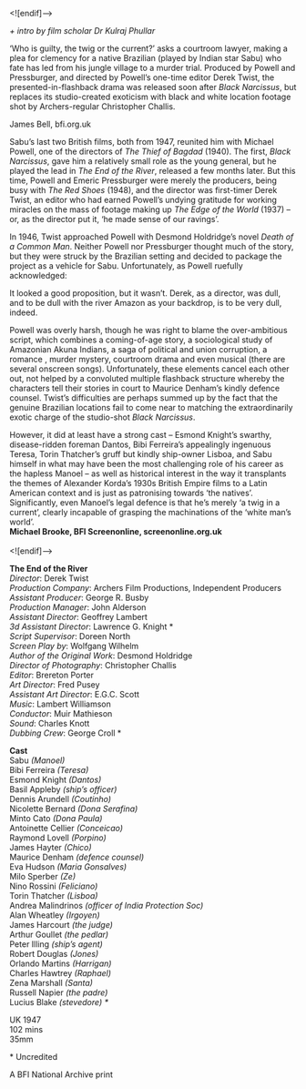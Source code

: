
<![endif]-->

_+ intro by film scholar Dr Kulraj Phullar_

‘Who is guilty, the twig or the current?’ asks a courtroom lawyer, making a plea for clemency for a native Brazilian (played by Indian star Sabu) who fate has led from his jungle village to a murder trial. Produced by Powell and Pressburger, and directed by Powell’s one-time editor Derek Twist, the presented-in-flashback drama was released soon after _Black Narcissus_, but replaces its studio-created exoticism with black and white location footage shot by Archers-regular Christopher Challis.

James Bell, bfi.org.uk

Sabu’s last two British films, both from 1947, reunited him with Michael Powell, one of the directors of _The Thief of Bagdad_ (1940). The first, _Black Narcissus_, gave him a relatively small role as the young general, but he played the lead in _The End of the River_, released a few months later. But this time, Powell and Emeric Pressburger were merely the producers, being busy with _The Red Shoes_ (1948), and the director was first-timer Derek Twist, an editor who had earned Powell’s undying gratitude for working miracles on the mass of footage making up _The Edge of the World_ (1937) – or, as the director put it, ‘he made sense of our ravings’.

In 1946, Twist approached Powell with Desmond Holdridge’s novel _Death of a Common Man_. Neither Powell nor Pressburger thought much of the story, but they were struck by the Brazilian setting and decided to package the project as a vehicle for Sabu. Unfortunately, as Powell ruefully acknowledged:

It looked a good proposition, but it wasn’t. Derek, as a director, was dull, and to be dull with the river Amazon as your backdrop, is to be very dull, indeed.

Powell was overly harsh, though he was right to blame the over-ambitious script, which combines a coming-of-age story, a sociological study of Amazonian Akuna Indians, a saga of political and union corruption, a romance , murder mystery, courtroom drama and even musical (there are several onscreen songs). Unfortunately, these elements cancel each other out, not helped by a convoluted multiple flashback structure whereby the characters tell their stories in court to Maurice Denham’s kindly defence counsel. Twist’s difficulties are perhaps summed up by the fact that the genuine Brazilian locations fail to come near to matching the extraordinarily exotic charge of the studio-shot _Black Narcissus_.

However, it did at least have a strong cast – Esmond Knight’s swarthy, disease-ridden foreman Dantos, Bibi Ferreira’s appealingly ingenuous Teresa, Torin Thatcher’s gruff but kindly ship-owner Lisboa, and Sabu himself in what may have been the most challenging role of his career as the hapless Manoel – as well as historical interest in the way it transplants the themes of Alexander Korda’s 1930s British Empire films to a Latin American context and is just as patronising towards ‘the natives’. Significantly, even Manoel’s legal defence is that he’s merely ‘a twig in a current’, clearly incapable of grasping the machinations of the ‘white man’s world’.  
**Michael Brooke, BFI Screenonline, screenonline.org.uk**  
<br>
<![endif]-->

**The End of the River**  
_Director_: Derek Twist  
_Production Company_: Archers Film Productions, Independent Producers  
_Assistant Producer_: George R. Busby  
_Production Manager_: John Alderson  
_Assistant Director_: Geoffrey Lambert  
_3d Assistant Director_: Lawrence G. Knight *  
_Script Supervisor_: Doreen North  
_Screen Play by_: Wolfgang Wilhelm  
_Author of the Original Work_: Desmond Holdridge  
_Director of Photography_: Christopher Challis  
_Editor_: Brereton Porter  
_Art Director_: Fred Pusey  
_Assistant Art Director_: E.G.C. Scott  
_Music_: Lambert Williamson  
_Conductor_: Muir Mathieson  
_Sound_: Charles Knott  
_Dubbing Crew_: George Croll *

**Cast**  
Sabu _(Manoel)_  
Bibi Ferreira _(Teresa)_  
Esmond Knight _(Dantos)_  
Basil Appleby _(ship’s officer)_  
Dennis Arundell _(Coutinho)_  
Nicolette Bernard _(Dona Serafina)_  
Minto Cato _(Dona Paula)_  
Antoinette Cellier _(Conceicao)_  
Raymond Lovell _(Porpino)_  
James Hayter _(Chico)_  
Maurice Denham _(defence counsel)_  
Eva Hudson _(Maria Gonsalves)_  
Milo Sperber _(Ze)_  
Nino Rossini _(Feliciano)_  
Torin Thatcher _(Lisboa)_  
Andrea Malindrinos _(officer of India Protection Soc)_  
Alan Wheatley _(Irgoyen)_  
James Harcourt _(the judge)_  
Arthur Goullet _(the pedlar)_  
Peter Illing _(ship’s agent)_  
Robert Douglas _(Jones)_  
Orlando Martins _(Harrigan)_  
Charles Hawtrey _(Raphael)_  
Zena Marshall _(Santa)_  
Russell Napier _(the padre)_  
Lucius Blake _(stevedore) *_  

UK 1947  
102 mins  
35mm  

\* Uncredited

A BFI National Archive print
<!--stackedit_data:
eyJoaXN0b3J5IjpbLTEwMDA1MjExODZdfQ==
-->